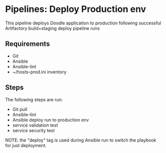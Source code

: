 # Pipelines: Deploy Production env

This pipeline deploys Doodle application to production following successful Artifactory build+staging deploy pipeline runs

## Requirements

- Git
- Ansible
- Ansible-lint
- ~/hosts-prod.ini inventory

## Steps

The following steps are run:

- Git pull
- Ansible-lint
- Ansible deploy run to production env
- service validation test
- service security test

NOTE: the "deploy" tag is used during Ansible run to switch the playbook for just deployment.
